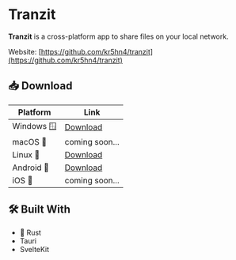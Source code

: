 # Tranzit

**Tranzit** is a cross-platform app to share files on your local network.

Website: [https://github.com/kr5hn4/tranzit](https://github.com/kr5hn4/tranzit)

## 📥 Download

| Platform   | Link           |
| ---------- | -------------- |
| Windows 🪟 | [Download](#)  |
| macOS 🍎   | coming soon... |
| Linux 🐧   | [Download](#)  |
| Android 🤖 | [Download](#)  |
| iOS 🍏     | coming soon... |

## 🛠️ Built With

- 🦀 Rust
- Tauri
- SvelteKit
